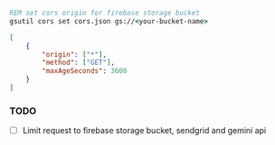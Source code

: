```cmd
REM set cors origin for firebase storage bucket
gsutil cors set cors.json gs://<your-bucket-name>
```

```json
[
	{
		"origin": ["*"],
		"method": ["GET"],
		"maxAgeSeconds": 3600
	}
]
```

### TODO

-   [ ] Limit request to firebase storage bucket, sendgrid and gemini api
